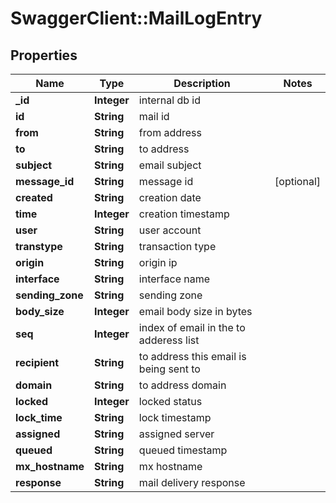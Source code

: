 # SwaggerClient::MailLogEntry

## Properties
Name | Type | Description | Notes
------------ | ------------- | ------------- | -------------
**_id** | **Integer** | internal db id | 
**id** | **String** | mail id | 
**from** | **String** | from address | 
**to** | **String** | to address | 
**subject** | **String** | email subject | 
**message_id** | **String** | message id | [optional] 
**created** | **String** | creation date | 
**time** | **Integer** | creation timestamp | 
**user** | **String** | user account | 
**transtype** | **String** | transaction type | 
**origin** | **String** | origin ip | 
**interface** | **String** | interface name | 
**sending_zone** | **String** | sending zone | 
**body_size** | **Integer** | email body size in bytes | 
**seq** | **Integer** | index of email in the to adderess list | 
**recipient** | **String** | to address this email is being sent to | 
**domain** | **String** | to address domain | 
**locked** | **Integer** | locked status | 
**lock_time** | **String** | lock timestamp | 
**assigned** | **String** | assigned server | 
**queued** | **String** | queued timestamp | 
**mx_hostname** | **String** | mx hostname | 
**response** | **String** | mail delivery response | 

